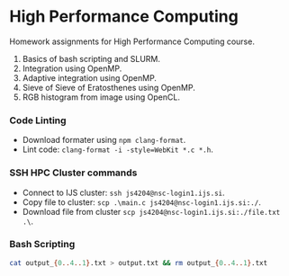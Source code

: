 # High Performance Computing
Homework assignments for High Performance Computing course.
1. Basics of bash scripting and SLURM.
2. Integration using OpenMP.
3. Adaptive integration using OpenMP.
4. Sieve of Sieve of Eratosthenes using OpenMP.
5. RGB histogram from image using OpenCL.

### Code Linting
- Download formater using `npm clang-format`.
- Lint code: `clang-format -i -style=WebKit *.c *.h`.

### SSH HPC Cluster commands
- Connect to IJS cluster: `ssh js4204@nsc-login1.ijs.si`.
- Copy file to cluster: `scp .\main.c js4204@nsc-login1.ijs.si:./`.
- Download file from cluster `scp js4204@nsc-login1.ijs.si:./file.txt .\`.


### Bash Scripting
```bash
cat output_{0..4..1}.txt > output.txt && rm output_{0..4..1}.txt
```
